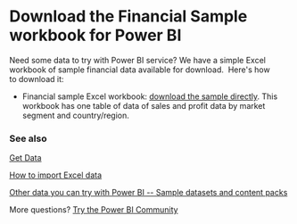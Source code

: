 ﻿<properties
   pageTitle="Download the Financial Sample workbook for Power BI"
   description="Download the Financial Sample workbook for Power BI"
   services="powerbi"
   documentationCenter=""
   authors="mihart"
   manager="erikre"
   backup=""
   editor=""
   tags=""
   qualityFocus="no"
   qualityDate=""/>

<tags
   ms.service="powerbi"
   ms.devlang="NA"
   ms.topic="article"
   ms.tgt_pltfrm="NA"
   ms.workload="powerbi"
   ms.date="04/17/2017"
   ms.author="amac"/>
# Download the Financial Sample workbook for Power BI

Need some data to try with Power BI service? We have a simple Excel workbook of sample financial data available for download.  Here's how to download it:

-   Financial sample Excel workbook: [download the sample directly](http://go.microsoft.com/fwlink/?LinkID=521962).
	This workbook has one table of data of sales and profit data by market segment and country/region.

### See also

[Get Data](powerbi-service-get-data.md)

[How to import Excel data](powerbi-service-excel-data.md)

[Other data you can try with Power BI -- Sample datasets and content packs](powerbi-sample-datasets.md)

More questions? [Try the Power BI Community](http://community.powerbi.com/)
